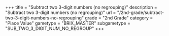 +++
title = "Subtract two 3-digit numbers (no regrouping)"
description = "Subtract two 3-digit numbers (no regrouping)"
url = "/2nd-grade/subtract-two-3-digit-numbers-no-regrouping"
grade = "2nd Grade"
category = "Place Value"
gametype = "BRIX_MASTER"
subgametype = "SUB_TWO_3_DIGIT_NUM_NO_REGROUP"
+++
